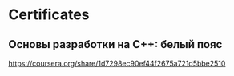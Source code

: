 # Certificates

## Основы разработки на C++: белый пояс
https://coursera.org/share/1d7298ec90ef44f2675a721d5bbe2510
